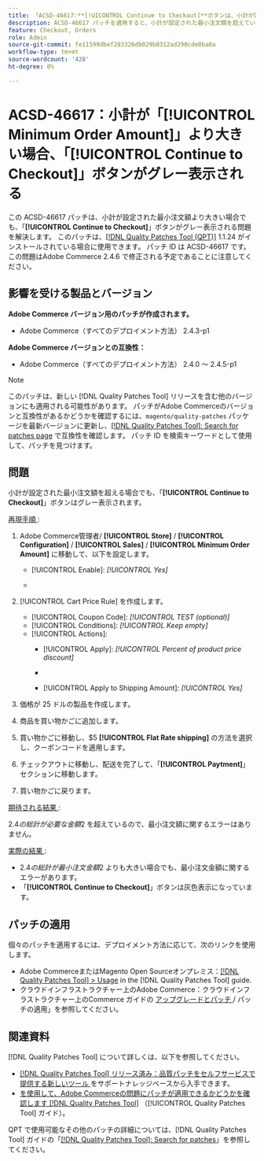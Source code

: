 ```yaml
---
title: 「ACSD-46617:**[!UICONTROL Continue to Checkout]**ボタンは、小計が設定された最小注文額を超えるとグレー表示されます」
description: ACSD-46617 パッチを適用すると、小計が設定された最小注文額を超えていても**[!UICONTROL Continue to Checkout]** ボタンがグレー表示されるAdobe Commerceの問題が解決されます。
feature: Checkout, Orders
role: Admin
source-git-commit: fe11599dbef283326db029b0312ad290cde0ba0a
workflow-type: tm+mt
source-wordcount: '428'
ht-degree: 0%

---
```


# ACSD-46617：小計が「[!UICONTROL Minimum Order Amount]」より大きい場合、「[!UICONTROL Continue to Checkout]」ボタンがグレー表示される

この ACSD-46617 パッチは、小計が設定された最小注文額より大きい場合でも、「**[!UICONTROL Continue to Checkout]**」ボタンがグレー表示される問題を解決します。 このパッチは、[[!DNL Quality Patches Tool (QPT)]](https://experienceleague.adobe.com/en/docs/commerce-knowledge-base/kb/announcements/commerce-announcements/magento-quality-patches-released-new-tool-to-self-serve-quality-patches) 1.1.24 がインストールされている場合に使用できます。 パッチ ID は ACSD-46617 です。 この問題はAdobe Commerce 2.4.6 で修正される予定であることに注意してください。

## 影響を受ける製品とバージョン

**Adobe Commerce バージョン用のパッチが作成されます。**

* Adobe Commerce（すべてのデプロイメント方法） 2.4.3-p1

**Adobe Commerce バージョンとの互換性：**

* Adobe Commerce（すべてのデプロイメント方法） 2.4.0 ～ 2.4.5-p1

>[!NOTE]
>
>このパッチは、新しい [!DNL Quality Patches Tool] リリースを含む他のバージョンにも適用される可能性があります。 パッチがAdobe Commerceのバージョンと互換性があるかどうかを確認するには、`magento/quality-patches` パッケージを最新バージョンに更新し、[[!DNL Quality Patches Tool]: Search for patches page](https://experienceleague.adobe.com/tools/commerce-quality-patches/index.html) で互換性を確認します。 パッチ ID を検索キーワードとして使用して、パッチを見つけます。

## 問題

小計が設定された最小注文額を超える場合でも、「**[!UICONTROL Continue to Checkout]**」ボタンはグレー表示されます。

<u> 再現手順 </u>:

1. Adobe Commerce管理者/ **[!UICONTROL Store]** / **[!UICONTROL Configuration]** / **[!UICONTROL Sales]** / **[!UICONTROL Minimum Order Amount]** に移動して、以下を設定します。
   * [!UICONTROL Enable]: *[!UICONTROL Yes]*
   * &#x200B;

     [!UICONTROL Minimum Amount]: *2*

1. [!UICONTROL Cart Price Rule] を作成します。
   * [!UICONTROL Coupon Code]: *[!UICONTROL TEST (optional)]*
   * [!UICONTROL Conditions]: *[!UICONTROL Keep empty]*
   * [!UICONTROL Actions]:
      * [!UICONTROL Apply]: *[!UICONTROL Percent of product price discount]*
      * &#x200B;

        [!UICONTROL Discount Amount]: *92*
      * [!UICONTROL Apply to Shipping Amount]: *[!UICONTROL Yes]*
1. 価格が 25 ドルの製品を作成します。
1. 商品を買い物かごに追加します。
1. 買い物かごに移動し、$5 **[!UICONTROL Flat Rate shipping]** の方法を選択し、クーポンコードを適用します。
1. チェックアウトに移動し、配送を完了して、「**[!UICONTROL Paytment]**」セクションに移動します。
1. 買い物かごに戻ります。

<u> 期待される結果 </u>:

$2.4 の総計が必要な金額$2 を超えているので、最小注文額に関するエラーはありません。

<u> 実際の結果 </u>:

* $2.4 の総計が最小注文金額$2 よりも大きい場合でも、最小注文金額に関するエラーがあります。
* 「**[!UICONTROL Continue to Checkout]**」ボタンは灰色表示になっています。

## パッチの適用

個々のパッチを適用するには、デプロイメント方法に応じて、次のリンクを使用します。

* Adobe CommerceまたはMagento Open Sourceオンプレミス：[[!DNL Quality Patches Tool] > Usage](/help/tools/quality-patches-tool/usage.md) in the [!DNL Quality Patches Tool] guide.
* クラウドインフラストラクチャー上のAdobe Commerce：クラウドインフラストラクチャー上のCommerce ガイドの [ アップグレードとパッチ ](https://experienceleague.adobe.com/docs/commerce-cloud-service/user-guide/develop/upgrade/apply-patches.html)/ パッチの適用」を参照してください。

## 関連資料

[!DNL Quality Patches Tool] について詳しくは、以下を参照してください。

* [[!DNL Quality Patches Tool]  リリース済み：品質パッチをセルフサービスで提供する新しいツール ](https://experienceleague.adobe.com/en/docs/commerce-knowledge-base/kb/announcements/commerce-announcements/magento-quality-patches-released-new-tool-to-self-serve-quality-patches) をサポートナレッジベースから入手できます。
* [ を使用して、Adobe Commerceの問題にパッチが適用できるかどうかを確認します  [!DNL Quality Patches Tool]](/help/tools/quality-patches-tool/patches-available-in-qpt/check-patch-for-magento-issue-with-magento-quality-patches.md) （[!UICONTROL Quality Patches Tool] ガイド）。


QPT で使用可能なその他のパッチの詳細については、[!DNL Quality Patches Tool] ガイドの「[[!DNL Quality Patches Tool]: Search for patches](https://experienceleague.adobe.com/tools/commerce-quality-patches/index.html)」を参照してください。

